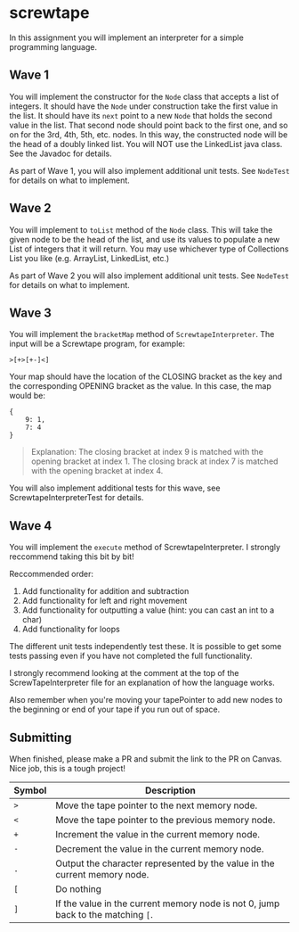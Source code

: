 # screwtape

In this assignment you will implement an interpreter for a simple programming language.

## Wave 1
You will implement the constructor for the `Node` class that accepts a list of integers. It should have the `Node` under construction take the first value in the list. It should have its `next` point to a new `Node` that holds the second value in the list. That second node should point back to the first one, and so on for the 3rd, 4th, 5th, etc. nodes. In this way, the constructed node will be the head of a doubly linked list. You will NOT use the LinkedList java class. See the Javadoc for details.

As part of Wave 1, you will also implement additional unit tests. See `NodeTest` for details on what to implement.

## Wave 2
You will implement to `toList` method of the `Node` class. This will take the given node to be the head of the list, and use its values to populate a new List of integers that it will return. You may use whichever type of Collections List you like (e.g. ArrayList, LinkedList, etc.)

As part of Wave 2 you will also implement additional unit tests. See `NodeTest` for details on what to implement.

## Wave 3
You will implement the `bracketMap` method of `ScrewtapeInterpreter`. The input will be a Screwtape program, for example:
```
>[+>[+-]<]
```

Your map should have the location of the CLOSING bracket as the key and the corresponding OPENING bracket as the value. In this case, the map would be:
```
{
    9: 1,
    7: 4
}
```
> Explanation: The closing bracket at index 9 is matched with the opening bracket at index 1. The closing brack at index 7 is matched with the opening bracket at index 4.

You will also implement additional tests for this wave, see ScrewtapeInterpreterTest for details.

## Wave 4
You will implement the `execute` method of ScrewtapeInterpreter. I strongly reccommend taking this bit by bit!

Reccommended order:
1. Add functionality for addition and subtraction
1. Add functionality for left and right movement
1. Add functionality for outputting a value (hint: you can cast an int to a char)
1. Add functionality for loops

The different unit tests independently test these. It is possible to get some tests passing even if you have not completed the full functionality.

I strongly recommend looking at the comment at the top of the ScrewTapeInterpreter file for an explanation of how the language works.

Also remember when you're moving your tapePointer to add new nodes to the beginning or end of your tape if you run out of space.

## Submitting
When finished, please make a PR and submit the link to the PR on Canvas. Nice job, this is a tough project!

| Symbol | Description                                                               |
|--------|---------------------------------------------------------------------------|
| `>`    | Move the tape pointer to the next memory node.                            |
| `<`    | Move the tape pointer to the previous memory node.                        |
| `+`    | Increment the value in the current memory node.                           |
| `-`    | Decrement the value in the current memory node.                           |
| `.`    | Output the character represented by the value in the current memory node. |
| `[`    | Do nothing                                                                |
| `]`    | If the value in the current memory node is not 0, jump back to the matching `[`. |
